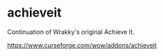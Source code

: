 # achieveit
Continuation of Wrakky's original Achieve It.

https://www.curseforge.com/wow/addons/achieveit

